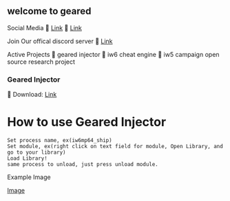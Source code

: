 

## welcome to geared


Social Media
 <devops> [Link](https://www.twitter.com/reviveddev)
 <reeko> [Link](https://www.twitter.com/mrreekotv)
  
Join Our offical discord server
 [Link](https://discord.gg/4uekthy)

Active Projects
 geared injector
 iw6 cheat engine
 iw5 campaign open source research project


### Geared Injector

 Download: [Link](https://drive.google.com/open?id=1ufHBrBoZKnTKUP9SPPxDELzGpis_nTKP)

# How to use Geared Injector
```
Set process name, ex(iw6mp64_ship)
Set module, ex(right click on text field for module, Open Library, and go to your library)
Load Library!
same process to unload, just press unload module.
```
Example Image

[Image](https://imgur.com/5ju6zE4)
